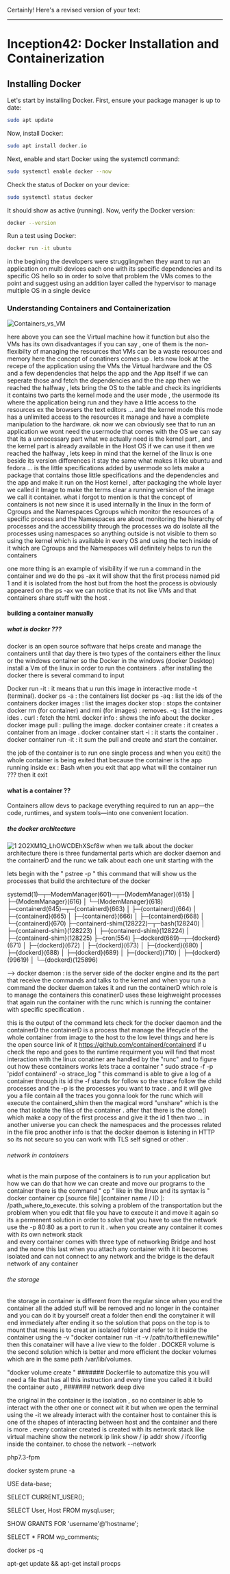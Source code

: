 Certainly! Here's a revised version of your text:

---

# Inception42: Docker Installation and Containerization

## Installing Docker

Let's start by installing Docker. First, ensure your package manager is up to date:

```bash
sudo apt update
```

Now, install Docker:

```bash
sudo apt install docker.io
```

Next, enable and start Docker using the systemctl command:

```bash
sudo systemctl enable docker --now
```

Check the status of Docker on your device:

```bash
sudo systemctl status docker
```

It should show as active (running). Now, verify the Docker version:

```bash
docker --version
```

Run a test using Docker:

```bash
docker run -it ubuntu
```

in the begining the developers were strugglingwhen they want to run an application on multi devices each one with its specific dependencies and its specific OS
hello
so in order to solve that problem the VMs comes to the point and suggest using an addition layer called the hypervisor to manage multiple OS in a single device

### Understanding Containers and Containerization

![Containers_vs_VM](https://github.com/jeftani/inception42/assets/78095454/bfc10c85-9322-40a8-a571-598ecbbb3f0b)

here above you can see the Virtual machine how it function 
but also the VMs has its own disadvantages if you can say , one of them is the non-flexibilty of managing the resources that VMs can be a waste resources and memory here the concept of conatiners comes up .  lets now look at the recepe of the application using the VMs the Virtual hardware and the OS and a few dependencies that helps the app and the App itself 
if we can seperate those and fetch the dependencies and the the app then we reached the halfway , lets bring the OS to the table and check its ingridients it contains two parts the kernel mode and the user mode , the usermode  its where the application being run and they have a little access to the resources ex the browsers the text editors ... and the kernel mode this mode has a unlimited access to the resources it manage and have a complete manipulation to the hardware.
ok now we can obviously see that to run an application we wont need the usermode that comes with the OS we can say that its a unnecessary part what we actually need is the kernel part , and the kernel part is already available in the Host OS if we can use it then we reached the halfway , lets keep in mind that the kernel of the linux is one beside its version differences it stay the same what makes it like ubuntu and fedora ... is the little specifications added by usermode so lets make a package that contains those little specifications and the dependencies and the app and make it run on the Host kernel , after packaging the whole layer we called it Image to make the terms clear a running version of the image we call it container. what i forgot to mention is that the concept of containers is not new since it is used internally in the linux in the form of Cgroups and the Namespaces Cgroups which monitor the resources of a specific process and the Namespaces are about monitoring the hierarchy of processes and the accessibility through the processes wa do isolate all the processes using namespaces so anything outside is not visible to them so using the kernel which is available in every OS and using the tech inside of it which are Cgroups and the Namespaces will definitely helps to run the containers 

one more thing is an example of visibility if we run a command in the container and we do the ps -ax it will show that the first process named pid 1 and it is isolated from the host but from the host the process is obviously appeared on the ps -ax we can notice that its not like VMs and that containers share stuff with the host .

#### building a container manually
  

##### what is docker ???
  docker is an open source software that helps create and manage the containers
  until that day there is two types of the containers either the linux or the windows container so the Docker in the windows (docker Desktop) install a Vm of the linux in order to run the containers .
  after installing the docker there is several command to input 
  
Docker run -it <name of the image>  : it means that u run this image in interactive mode -t (terminal).
docker ps -a    : the containers list 
docker ps -aq    : list the ids of the containers 
docker images : list the images 
docker stop <id> : stops the container 
docker rm (for container) and rmi (for images) <id> : removes.
 -q : list the images ides .
 curl <website>: fetch the html.
 docker info : shows the info about the docker .
 docker image pull <name of the image> : pulling the image.
 docker container create <name of the image> : it creates a container from an image .
 docker container start -i <name of the image> : it starts the container .
 docker container run -it <name of the image > : it sum the pull and create and start the container.
 
the job of the container is to run one single process and when you exit() the whole container is being exited that because the container is the app running inside ex : Bash when you exit that app what will the container run ??? then it exit 

#### what is a container ??
  Containers allow devs to package everything required to run an app—the code, runtimes, and system tools—into one convenient location. 
##### the docker architecture 
![1 2O2XM1Q_LhOWCDEhXScf8w](https://github.com/user-attachments/assets/8c7e2afc-b1f8-44fe-813d-0f72af654500)
when we talk about the docker architecture there is three fundamental parts which are docker daemon and the containerD and the runc 
we talk about each one unit starting with the 

lets begin with the " pstree -p " this command that will show us the processes that build the architecture of the docker 

systemd(1)─┬─ModemManager(601)─┬─{ModemManager}(615)
           │                   ├─{ModemManager}(616)
           │                   └─{ModemManager}(618)
           ├─containerd(645)─┬─{containerd}(663)
           │                 ├─{containerd}(664)
           │                 ├─{containerd}(665)
           │                 ├─{containerd}(666)
           │                 ├─{containerd}(668)
           │                 └─{containerd}(670)
           ├─containerd-shim(128222)─┬─bash(128240)
           │                         ├─{containerd-shim}(128223)
           │                         ├─{containerd-shim}(128224)
           │                         ├─{containerd-shim}(128225)
           ├─cron(554)
           ├─dockerd(669)─┬─{dockerd}(671)
           │              ├─{dockerd}(672)
           │              ├─{dockerd}(673)
           │              ├─{dockerd}(680)
           │              ├─{dockerd}(688)
           │              ├─{dockerd}(689)
           │              ├─{dockerd}(710)
           │              ├─{dockerd}(99619)
           │              └─{dockerd}(125896)


--> docker daemon : is the server side of the docker engine and its the part that receive the commands and talks to the kernel
and when you run a command the docker daemon takes it and run the containerD which role is to manage the containers this conatinerD uses these leighweight processes that again run the container with the runc which is running the container with specific specification .

this is the output of the command lets check for the docker daemon and the containerD 
the containerD is a process that manage the lifecycle of the whole container from image to the host to the low level things 
and here is the open source link of it https://github.com/containerd/containerd if u check the repo and goes to the   runtime requirment 
you will find that most interaction with the linux conatiner are handled by the "runc" 
and to figure out how these containers works lets trace a container 
      " sudo strace -f -p 'pidof containerd' -o strace_log "
this command is able to give a log of a container through its id 
the -f stands for follow so the strace follow the child processes 
and the -p is the processes you want to trace .
and it will give you a file contain all the traces 
you gonna look for the runc which will execute the containerd_shim then the magical word "unshare" which is the one that isolate the files of the container .
after that there is the clone() which make a copy of the first process and give it the id 1 then two ...
in another universe you can check the namespaces and the processes related in the file proc
another info is that the docker daemon is listening in HTTP so its not secure so you can work with TLS self signed or other .
###### network in containers 
  what is the main purpose of the containers is to run your application but how we can do that how we can create and move our programs to the container 
  there is the command " cp " like in the linux and its syntax is " docker container cp [source file] [container name / ID ]: /path_where_to_execute. this solving a problem of the transportation but the problem when you edit that file you have to execute it and move it again so its a permenent solution in order to solve that you have to use the network use the -p 80:80 as a port to run it . 
when you create any container it comes with its own network stack  
  and every container comes with three type of networking Bridge and host and the none this last when you attach any container with it it becomes isolated and can not connect to any network and the bridge is the default network of any container 

###### the storage 
  the storage in container is different from the regular since when you end the container all the added stuff will be removed and no longer in the container 
  and you can do it by yourself creat a folder then endl the conytainer it will end immediately after ending it 
  so the solution that pops on the top is to mount that means is to creat an isolated folder and refer to it inside the container using the -v
  "docker container run -it -v /path/to/thefile:new/file"
  then this conatainer will have a live view to the folder .
  DOCKER volume is the second solution which is better and more efficient 
  the docker volumes which are in the same path /var/lib/volumes.
  
  "docker volume create <any name>"
####### Dockerfile
  to automatize this you will need a file that has all this instruction and every time you called it it build the container auto , 
####### network deep dive

  the original in the container is the isolation , so no container is able to interact with the other one or connect wit it but when we open the terminal using the -it we already interact with the container host to container this is one of the shapes of interacting between host and the container and there is more .
every container created is created with its network stack  like virtual machine 
show the network ip link show / ip addr show / ifconfig inside the container. to chose the network --network










php7.3-fpm


 docker system prune -a
 
 USE data-base;
 
 SELECT CURRENT_USER();
 
 SELECT User, Host FROM mysql.user;
 
SHOW GRANTS FOR 'username'@'hostname';

SELECT * FROM wp_comments;

docker ps -q

apt-get update && apt-get install procps

